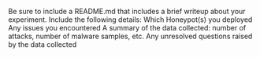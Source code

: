 Be sure to include a README.md that includes a brief writeup about your experiment. Include the following details:
Which Honeypot(s) you deployed
Any issues you encountered
A summary of the data collected: number of attacks, number of malware samples, etc.
Any unresolved questions raised by the data collected
